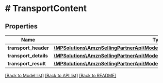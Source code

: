 # # TransportContent

## Properties

Name | Type | Description | Notes
------------ | ------------- | ------------- | -------------
**transport_header** | [**\MPSolutions\AmznSellingPartnerApi\Models\FulfillmentInbound\TransportHeader**](TransportHeader.md) |  |
**transport_details** | [**\MPSolutions\AmznSellingPartnerApi\Models\FulfillmentInbound\TransportDetailOutput**](TransportDetailOutput.md) |  |
**transport_result** | [**\MPSolutions\AmznSellingPartnerApi\Models\FulfillmentInbound\TransportResult**](TransportResult.md) |  |

[[Back to Model list]](../../README.md#models) [[Back to API list]](../../README.md#endpoints) [[Back to README]](../../README.md)
